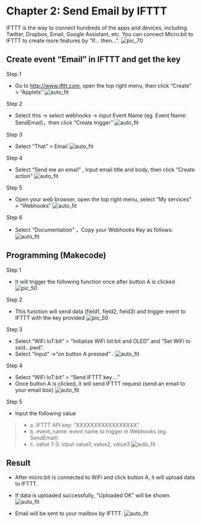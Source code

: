 # Chapter 2: Send Email by IFTTT

IFTTT is the way to connect hundreds of the apps and devices, including Twitter, Dropbox, Email, Google Assistant, etc. You can connect Micro:bit to IFTTT to create more features by “If… then…”.
![pic_70](images/Ch3_01.png)

## Create event “Email” in IFTTT and get the key
<span id="subtitle" >Step 1</span>
* Go to http://www.ifttt.com, open the top right menu, then click “Create” > “Applets”
![auto_fit](images/Ch3_02.png)

<span id="subtitle" >Step 2</span>
* Select this -> select webhooks -> input Event Name (eg. Event Name: SendEmail)，then click “Create trigger” 
![auto_fit](images/Ch3_03.png)

<span id="subtitle" >Step 3</span>
* Select “That” > Email
![auto_fit](images/Ch3_04.png)

<span id="subtitle" >Step 4</span>
* Select “Send me an email” , Input email title and body, then click “Create action” 
![auto_fit](images/Ch3_05.png)

<span id="subtitle" >Step 5</span>
* Open your web browser, open the top right menu, select “My services” > “Webhooks” 
![auto_fit](images/Ch3_06.png)

<span id="subtitle" >Step 6</span>
* Select “Documentation” ，Copy your Webhooks Key as follows:
![auto_fit](images/Ch3_07.png)

## Programming (Makecode)

<span id="subtitle" >Step 1</span>
* It will trigger the following function once after button A is clicked
![pic_50](images/Ch3_08.png)

<span id="subtitle" >Step 2</span>
* This function will send data (field1, field2, field3) and trigger event to IFTTT with the key provided
![pic_50](images/Ch3_09.png)

<span id="subtitle" >Step 3</span>
* Select “WiFi IoT:bit” > “Initialize WiFi Iot:bit and OLED” and “Set WiFi to ssid…pwd”. 
* Select “Input” ->“on button A pressed” .
![auto_fit](images/Ch3_10.png)

<span id="subtitle" >Step 4</span>
* Select “WiFi IoT:bit” > “Send IFTTT key….” 
* Once button A is clicked, it will send IFTTT request (send an email to your email box) 
![auto_fit](images/Ch3_11.png)

<span id="subtitle" >Step 5</span>
* Input the following value
> * a. IFTTT API key: “XXXXXXXXXXXXXXXXX“
> * b. event_name: event name to trigger in Webhooks (eg. SendEmail)
> * c. value 1-3: input value1, value2, value3
![auto_fit](images/Ch3_12.png)

## Result
* After micro:bit is connected to WiFi and click button A, it will upload data to IFTTT.
* If data is uploaded successfully, “Uploaded OK” will be shown. 
![auto_fit](images/Ch3_13.png)

* Email will be sent to your mailbox by IFTTT.
![auto_fit](images/Ch3_14.png)

